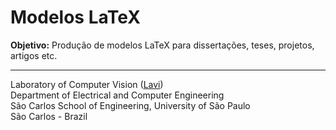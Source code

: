 Modelos LaTeX
======

**Objetivo:** Produção de modelos LaTeX para dissertações, teses, projetos, artigos etc.


---

Laboratory of Computer Vision ([Lavi](http://iris.sel.eesc.usp.br/lavi/))</br>
Department of Electrical and Computer Engineering</br>
São Carlos School of Engineering, University of São Paulo</br>
São Carlos - Brazil</br>
